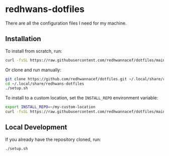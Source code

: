 # redhwans-dotfiles

There are all the configuration files I need for my machine.

## Installation

To install from scratch, run:

```bash
curl -fsSL https://raw.githubusercontent.com/redhwannacef/dotfiles/main/install.sh | bash
```

Or clone and run manually:

```bash
git clone https://github.com/redhwannacef/dotfiles.git ~/.local/share/redhwans-dotfiles
cd ~/.local/share/redhwans-dotfiles
./setup.sh
```

To install to a custom location, set the `INSTALL_REPO` environment variable:

```bash
export INSTALL_REPO=~/my-custom-location
curl -fsSL https://raw.githubusercontent.com/redhwannacef/dotfiles/main/install.sh | bash
```

## Local Development

If you already have the repository cloned, run:

```bash
./setup.sh
```
